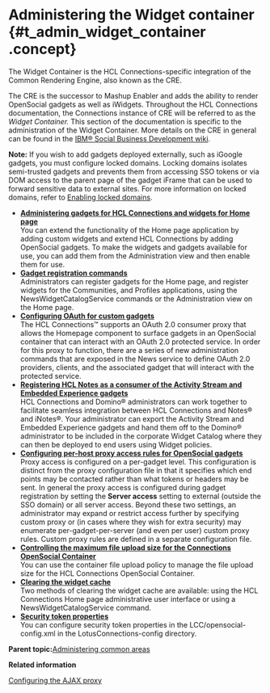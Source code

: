 # Administering the Widget container {#t_admin_widget_container .concept}

The Widget Container is the HCL Connections-specific integration of the Common Rendering Engine, also known as the CRE.

The CRE is the successor to Mashup Enabler and adds the ability to render OpenSocial gadgets as well as iWidgets. Throughout the HCL Connections documentation, the Connections instance of CRE will be referred to as the *Widget Container.* This section of the documentation is specific to the administration of the Widget Container. More details on the CRE in general can be found in the [IBM® Social Business Development wiki](http://www-10.lotus.com/ldd/appdevwiki.nsf/xpViewCategories.xsp?lookupName=Common%20rendering%20engine).

**Note:** If you wish to add gadgets deployed externally, such as iGoogle gadgets, you must configure locked domains. Locking domains isolates semi-trusted gadgets and prevents them from accessing SSO tokens or via DOM access to the parent page of the gadget iFrame that can be used to forward sensitive data to external sites. For more information on locked domains, refer to [Enabling locked domains](../install/t_post_install_cre11_conn_security_locked.md).

-   **[Administering gadgets for HCL Connections and widgets for Home page](../admin/c_admin_homepage_add_custom_widgets.md)**  
You can extend the functionality of the Home page application by adding custom widgets and extend HCL Connections by adding OpenSocial gadgets. To make the widgets and gadgets available for use, you can add them from the Administration view and then enable them for use.
-   **[Gadget registration commands](../admin/r_admin_gadget_reg_ws_commands.md)**  
Administrators can register gadgets for the Home page, and register widgets for the Communities, and Profiles applications, using the NewsWidgetCatalogService commands or the Administration view on the Home page.
-   **[Configuring OAuth for custom gadgets](../customize/r_admin_common_oauth_config_homepage_gadgets.md)**  
The HCL Connections™ supports an OAuth 2.0 consumer proxy that allows the Homepage component to surface gadgets in an OpenSocial container that can interact with an OAuth 2.0 protected service. In order for this proxy to function, there are a series of new administration commands that are exposed in the News service to define OAuth 2.0 providers, clients, and the associated gadget that will interact with the protected service.
-   **[Registering HCL Notes as a consumer of the Activity Stream and Embedded Experience gadgets](../admin/t_admin_reg_notes_as_gadget_for_aa_ee.md)**  
HCL Connections and Domino® administrators can work together to facilitate seamless integration between HCL Connections and Notes® and iNotes®. Your administrator can export the Activity Stream and Embedded Experience gadgets and hand them off to the Domino® administrator to be included in the corporate Widget Catalog where they can then be deployed to end users using Widget policies.
-   **[Configuring per-host proxy access rules for OpenSocial gadgets](../admin/t_admin_common_cre11_conn_security_proxy.md)**  
Proxy access is configured on a per-gadget level. This configuration is distinct from the proxy configuration file in that it specifies which end points may be contacted rather than what tokens or headers may be sent. In general the proxy access is configured during gadget registration by setting the **Server access** setting to external \(outside the SSO domain\) or all server access. Beyond these two settings, an administrator may expand or restrict access further by specifying custom proxy or \(in cases where they wish for extra security\) may enumerate per-gadget-per-server \(and even per user\) custom proxy rules. Custom proxy rules are defined in a separate configuration file.
-   **[Controlling the maximum file upload size for the Connections OpenSocial Container](../admin/t_admin_controllmax_file_upload_size_open_social_container.md)**  
You can use the container file upload policy to manage the file upload size for the HCL Connections OpenSocial Container.
-   **[Clearing the widget cache](../admin/t_admin_clear_widget_cache.md)**  
Two methods of clearing the widget cache are available: using the HCL Connections Home page administrative user interface or using a NewsWidgetCatalogService command.
-   **[Security token properties](../admin/r_admin_oauth_security__token_props.md)**  
You can configure security token properties in the LCC/opensocial-config.xml in the LotusConnections-config directory.

**Parent topic:**[Administering common areas](../admin/c_admin_act_wsadmin.md)

**Related information**  


[Configuring the AJAX proxy](../secure/t_admin_config_ajax_proxy.md)

